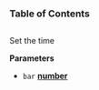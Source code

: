 <!-- Generated by documentation.js. Update this documentation by updating the source code. -->

### Table of Contents

## 

Set the time

**Parameters**

-   `bar` **[number](https://developer.mozilla.org/en-US/docs/Web/JavaScript/Reference/Global_Objects/Number)** 
